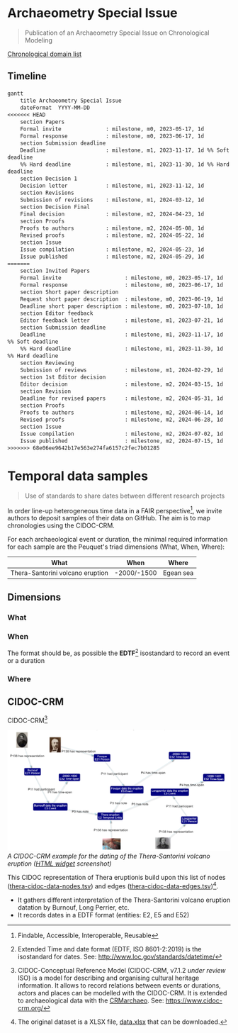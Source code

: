 # Archaeometry Special Issue
> Publication of an Archaeometry Special Issue on Chronological Modeling

[Chronological domain list](https://github.com/historical-time/caa23/issues/5)

## Timeline

```mermaid
gantt
    title Archaeometry Special Issue
    dateFormat  YYYY-MM-DD
<<<<<<< HEAD
    section Papers
    Formal invite              : milestone, m0, 2023-05-17, 1d
    Formal response            : milestone, m0, 2023-06-17, 1d
    section Submission deadline
    Deadline                   : milestone, m1, 2023-11-17, 1d %% Soft deadline
    %% Hard deadline           : milestone, m1, 2023-11-30, 1d %% Hard deadline
    section Decision 1
    Decision letter            : milestone, m1, 2023-11-12, 1d
    section Revisions
    Submission of revisions	   : milestone, m1, 2024-03-12, 1d
    section Decision Final
    Final decision             : milestone, m2, 2024-04-23, 1d
    section Proofs
    Proofs to authors          : milestone, m2, 2024-05-08, 1d
    Revised proofs             : milestone, m2, 2024-05-22, 1d
    section Issue
    Issue compilation          : milestone, m2, 2024-05-23, 1d
    Issue published            : milestone, m2, 2024-05-29, 1d
=======
    section Invited Papers
    Formal invite                    : milestone, m0, 2023-05-17, 1d
    Formal response                  : milestone, m0, 2023-06-17, 1d
    section Short paper description
    Request short paper description  : milestone, m0, 2023-06-19, 1d
    Deadline short paper description : milestone, m0, 2023-07-18, 1d
    section Editor feedback
    Editor feedback letter           : milestone, m1, 2023-07-21, 1d
    section Submission deadline
    Deadline                         : milestone, m1, 2023-11-17, 1d %% Soft deadline
    %% Hard deadline                 : milestone, m1, 2023-11-30, 1d %% Hard deadline
    section Reviewing
    Submission of reviews	         : milestone, m1, 2024-02-29, 1d
    section 1st Editor decision
    Editor decision                  : milestone, m2, 2024-03-15, 1d
    section Revision
    Deadline for revised papers      : milestone, m2, 2024-05-31, 1d
    section Proofs
    Proofs to authors                : milestone, m2, 2024-06-14, 1d
    Revised proofs                   : milestone, m2, 2024-06-28, 1d
    section Issue
    Issue compilation                : milestone, m2, 2024-07-02, 1d
    Issue published                  : milestone, m2, 2024-07-15, 1d
>>>>>>> 68e06ee9642b17e563e274fa6157c2fec7b01285
```

# Temporal data samples
> Use of standards to share dates between different research projects

In order line-up heterogeneous time data in a FAIR perspective[^4], we invite authors to deposit samples of their data on GitHub. The aim is to map chronologies using the CIDOC-CRM.


For each archaeological event or duration, the minimal required information for each sample are the Peuquet's triad dimensions (What, When, Where):

| What | When | Where |
|------|------|-------|
| Thera-Santorini volcano eruption | -2000/-1500 | Egean sea |

## Dimensions

### What

### When

The format should be, as possible the **EDTF**[^1] isostandard to record an event or a duration

### Where

## CIDOC-CRM

CIDOC-CRM[^2]

<p align="center">

<img src="https://github.com/historical-time/data-samples/blob/main/cidoc-crm/example-thera.png" width="900"><br>
<em>A CIDOC-CRM example for the dating of the Thera-Santorini volcano eruption ([HTML widget](https://historical-time.github.io/caa23/www/thera-cidoc-graph.html) screenshot)</em>
</p>

This CIDOC representation of Thera eruptionis build upon this list of nodes ([thera-cidoc-data-nodes.tsv](https://github.com/historical-time/data-samples/blob/main/cidoc-crm/thera-cidoc-data-nodes.tsv)) and edges ([thera-cidoc-data-edges.tsv](https://github.com/historical-time/data-samples/blob/main/cidoc-crm/thera-cidoc-data-edges.tsv))[^3]. 

* It gathers different interpretation of the Thera-Santorini volcano eruption datation by Burnouf, Long Perrier, etc.
* It records dates in a EDTF format (entities: E2, E5 and E52)


[^1]: Extended Time and date format (EDTF, ISO 8601-2:2019) is the isostandard for dates. See: http://www.loc.gov/standards/datetime/
[^2]: CIDOC-Conceptual Reference Model (CIDOC-CRM, v7.1.2 *under review* ISO) is a model for describing and organising cultural heritage information. It allows to record relations between events or durations, actors and places can be modelled with the CIDOC-CRM. It is extended to archaeological data with the [CRMarchaeo](https://www.cidoc-crm.org/crmarchaeo/home-3). See: https://www.cidoc-crm.org/
[^3]: The original dataset is a XLSX file, [data.xlsx](https://github.com/eamena-project/eamena-arches-dev/blob/main/data/lod/data.xlsx) that can be downloaded.
[^4]: Findable, Accessible, Interoperable, Reusable

